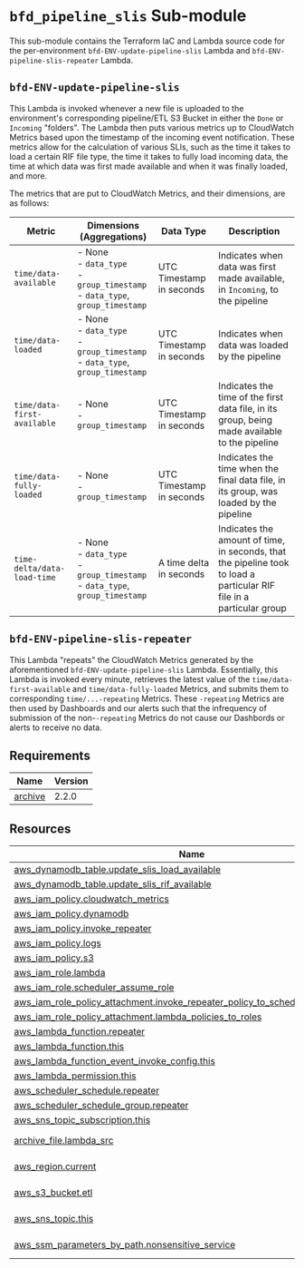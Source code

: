 # `bfd_pipeline_slis` Sub-module

This sub-module contains the Terraform IaC and Lambda source code for the per-environment
`bfd-ENV-update-pipeline-slis` Lambda and `bfd-ENV-pipeline-slis-repeater` Lambda.

## `bfd-ENV-update-pipeline-slis`

This Lambda is invoked whenever a new file is uploaded to the
environment's corresponding pipeline/ETL S3 Bucket in either the `Done` or `Incoming` "folders". The
Lambda then puts various metrics up to CloudWatch Metrics based upon the timestamp of the incoming
event notification. These metrics allow for the calculation of various SLIs, such as the time it
takes to load a certain RIF file type, the time it takes to fully load incoming data, the time at
which data was first made available and when it was finally loaded, and more.

The metrics that are put to CloudWatch Metrics, and their dimensions, are as follows:

| Metric | Dimensions (Aggregations) | Data Type | Description
| --- | --- | --- | --- |
| `time/data-available` | - None<br>- `data_type`<br>- `group_timestamp`<br>- `data_type`, `group_timestamp` | UTC Timestamp in seconds | Indicates when data was first made available, in `Incoming`, to the pipeline |
| `time/data-loaded` | - None<br>- `data_type`<br>- `group_timestamp`<br>- `data_type`, `group_timestamp` | UTC Timestamp in seconds | Indicates when data was loaded by the pipeline |
| `time/data-first-available` | - None<br>- `group_timestamp` | UTC Timestamp in seconds | Indicates the time of the first data file, in its group, being made available to the pipeline |
| `time/data-fully-loaded` | - None<br>- `group_timestamp` | UTC Timestamp in seconds | Indicates the time when the final data file, in its group, was loaded by the pipeline |
| `time-delta/data-load-time` | - None<br>- `data_type`<br>- `group_timestamp`<br>- `data_type`, `group_timestamp` | A time delta in seconds | Indicates the amount of time, in seconds, that the pipeline took to load a particular RIF file in a particular group |

## `bfd-ENV-pipeline-slis-repeater`

This Lambda "repeats" the CloudWatch Metrics generated by the aforementioned `bfd-ENV-update-pipeline-slis` Lambda. Essentially, this Lambda is invoked every minute, retrieves the latest value of the `time/data-first-available` and `time/data-fully-loaded` Metrics, and submits them to corresponding `time/...-repeating` Metrics. These `-repeating` Metrics are then used by Dashboards and our alerts such that the infrequency of submission of the non-`-repeating` Metrics do not cause our Dashbords or alerts to receive no data.

<!-- BEGIN_TF_DOCS -->
<!-- GENERATED WITH `terraform-docs .`
     Manually updating the README.md will be overwritten.
     For more details, see the file '.terraform-docs.yml' or
     https://terraform-docs.io/user-guide/configuration/
-->
## Requirements

| Name | Version |
|------|---------|
| <a name="requirement_archive"></a> [archive](#requirement\_archive) | 2.2.0 |

<!-- GENERATED WITH `terraform-docs .`
     Manually updating the README.md will be overwritten.
     For more details, see the file '.terraform-docs.yml' or
     https://terraform-docs.io/user-guide/configuration/
-->

## Resources

| Name | Type |
|------|------|
| [aws_dynamodb_table.update_slis_load_available](https://registry.terraform.io/providers/hashicorp/aws/latest/docs/resources/dynamodb_table) | resource |
| [aws_dynamodb_table.update_slis_rif_available](https://registry.terraform.io/providers/hashicorp/aws/latest/docs/resources/dynamodb_table) | resource |
| [aws_iam_policy.cloudwatch_metrics](https://registry.terraform.io/providers/hashicorp/aws/latest/docs/resources/iam_policy) | resource |
| [aws_iam_policy.dynamodb](https://registry.terraform.io/providers/hashicorp/aws/latest/docs/resources/iam_policy) | resource |
| [aws_iam_policy.invoke_repeater](https://registry.terraform.io/providers/hashicorp/aws/latest/docs/resources/iam_policy) | resource |
| [aws_iam_policy.logs](https://registry.terraform.io/providers/hashicorp/aws/latest/docs/resources/iam_policy) | resource |
| [aws_iam_policy.s3](https://registry.terraform.io/providers/hashicorp/aws/latest/docs/resources/iam_policy) | resource |
| [aws_iam_role.lambda](https://registry.terraform.io/providers/hashicorp/aws/latest/docs/resources/iam_role) | resource |
| [aws_iam_role.scheduler_assume_role](https://registry.terraform.io/providers/hashicorp/aws/latest/docs/resources/iam_role) | resource |
| [aws_iam_role_policy_attachment.invoke_repeater_policy_to_scheduler_assume_role](https://registry.terraform.io/providers/hashicorp/aws/latest/docs/resources/iam_role_policy_attachment) | resource |
| [aws_iam_role_policy_attachment.lambda_policies_to_roles](https://registry.terraform.io/providers/hashicorp/aws/latest/docs/resources/iam_role_policy_attachment) | resource |
| [aws_lambda_function.repeater](https://registry.terraform.io/providers/hashicorp/aws/latest/docs/resources/lambda_function) | resource |
| [aws_lambda_function.this](https://registry.terraform.io/providers/hashicorp/aws/latest/docs/resources/lambda_function) | resource |
| [aws_lambda_function_event_invoke_config.this](https://registry.terraform.io/providers/hashicorp/aws/latest/docs/resources/lambda_function_event_invoke_config) | resource |
| [aws_lambda_permission.this](https://registry.terraform.io/providers/hashicorp/aws/latest/docs/resources/lambda_permission) | resource |
| [aws_scheduler_schedule.repeater](https://registry.terraform.io/providers/hashicorp/aws/latest/docs/resources/scheduler_schedule) | resource |
| [aws_scheduler_schedule_group.repeater](https://registry.terraform.io/providers/hashicorp/aws/latest/docs/resources/scheduler_schedule_group) | resource |
| [aws_sns_topic_subscription.this](https://registry.terraform.io/providers/hashicorp/aws/latest/docs/resources/sns_topic_subscription) | resource |
| [archive_file.lambda_src](https://registry.terraform.io/providers/hashicorp/archive/2.2.0/docs/data-sources/file) | data source |
| [aws_region.current](https://registry.terraform.io/providers/hashicorp/aws/latest/docs/data-sources/region) | data source |
| [aws_s3_bucket.etl](https://registry.terraform.io/providers/hashicorp/aws/latest/docs/data-sources/s3_bucket) | data source |
| [aws_sns_topic.this](https://registry.terraform.io/providers/hashicorp/aws/latest/docs/data-sources/sns_topic) | data source |
| [aws_ssm_parameters_by_path.nonsensitive_service](https://registry.terraform.io/providers/hashicorp/aws/latest/docs/data-sources/ssm_parameters_by_path) | data source |
<!-- END_TF_DOCS -->

